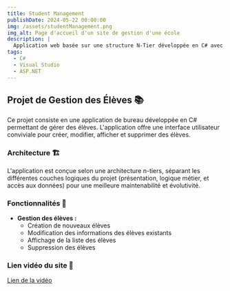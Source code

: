 ```yaml
---
title: Student Management
publishDate: 2024-05-22 00:00:00
img: /assets/studentManagement.png
img_alt: Page d'accueil d'un site de gestion d'une école
description: |
  Application web basée sur une structure N-Tier développée en C# avec l'IDE Visual Studio.
tags:
  - C#
  - Visual Studio
  - ASP.NET
---
```


## Projet de Gestion des Élèves 📚

Ce projet consiste en une application de bureau développée en C# permettant de gérer des élèves. L'application offre une interface utilisateur conviviale pour créer, modifier, afficher et supprimer des élèves.


### Architecture 🏗️

L'application est conçue selon une architecture n-tiers, séparant les différentes couches logiques du projet (présentation, logique métier, et accès aux données) pour une meilleure maintenabilité et évolutivité.


### Fonctionnalités 🌟

- **Gestion des élèves :**
  - Création de nouveaux élèves
  - Modification des informations des élèves existants
  - Affichage de la liste des élèves
  - Suppression des élèves

### Lien vidéo du site 🎥
[Lien de la vidéo](https://1drv.ms/v/s!Anvag74D4iR_p24CP9XDnFgnAraP?e=QTaXM3)